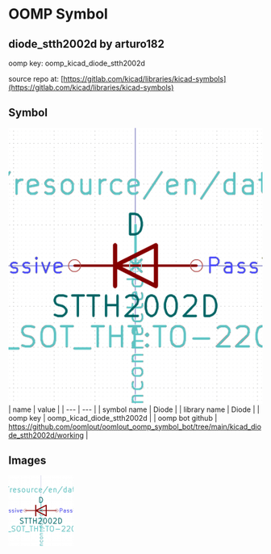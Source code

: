 # OOMP Symbol  
## diode_stth2002d  by arturo182  
  
oomp key: oomp_kicad_diode_stth2002d  
  
source repo at: [https://gitlab.com/kicad/libraries/kicad-symbols](https://gitlab.com/kicad/libraries/kicad-symbols)  
## Symbol  
  
[![working.png](working_600.png)](working.png)  
| name | value | 
| --- | --- | 
| symbol name | Diode | 
| library name | Diode | 
| oomp key | oomp_kicad_diode_stth2002d | 
| oomp bot github | https://github.com/oomlout/oomlout_oomp_symbol_bot/tree/main/kicad_diode_stth2002d/working | 
## Images  
  
[![working.png](working_140.png)](working.png)  

